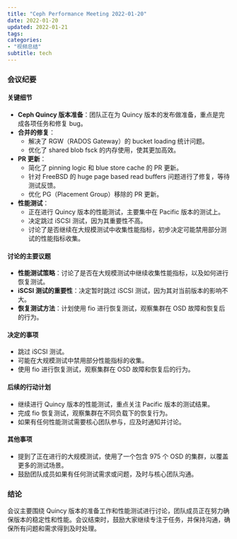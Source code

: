 ```yaml
---
title: "Ceph Performance Meeting 2022-01-20"
date: 2022-01-20
updated: 2022-01-21
tags:
categories:
- "视频总结"
subtitle: tech
---
```



### 会议纪要

#### 关键细节
- **Ceph Quincy 版本准备**：团队正在为 Quincy 版本的发布做准备，重点是完成各项任务和修复 bug。
- **合并的修复**：
  - 解决了 RGW（RADOS Gateway）的 bucket loading 统计问题。
  - 优化了 shared blob fsck 的内存使用，使其更加高效。
- **PR 更新**：
  - 简化了 pinning logic 和 blue store cache 的 PR 更新。
  - 针对 FreeBSD 的 huge page based read buffers 问题进行了修复，等待测试反馈。
  - 优化 PG（Placement Group）移除的 PR 更新。
- **性能测试**：
  - 正在进行 Quincy 版本的性能测试，主要集中在 Pacific 版本的测试上。
  - 决定跳过 iSCSI 测试，因为其重要性不高。
  - 讨论了是否继续在大规模测试中收集性能指标，初步决定可能禁用部分测试的性能指标收集。

#### 讨论的主要议题
- **性能测试策略**：讨论了是否在大规模测试中继续收集性能指标，以及如何进行恢复测试。
- **iSCSI 测试的重要性**：决定暂时跳过 iSCSI 测试，因为其对当前版本的影响不大。
- **恢复测试方法**：计划使用 fio 进行恢复测试，观察集群在 OSD 故障和恢复后的行为。

#### 决定的事项
- 跳过 iSCSI 测试。
- 可能在大规模测试中禁用部分性能指标的收集。
- 使用 fio 进行恢复测试，观察集群在 OSD 故障和恢复后的行为。

#### 后续的行动计划
- 继续进行 Quincy 版本的性能测试，重点关注 Pacific 版本的测试结果。
- 完成 fio 恢复测试，观察集群在不同负载下的恢复行为。
- 如果有任何性能测试需要核心团队参与，应及时通知并讨论。

#### 其他事项
- 提到了正在进行的大规模测试，使用了一个包含 975 个 OSD 的集群，以覆盖更多的测试场景。
- 鼓励团队成员如果有任何测试需求或问题，及时与核心团队沟通。

### 结论
会议主要围绕 Quincy 版本的准备工作和性能测试进行讨论，团队成员正在努力确保版本的稳定性和性能。会议结束时，鼓励大家继续专注于任务，并保持沟通，确保所有问题和需求得到及时处理。